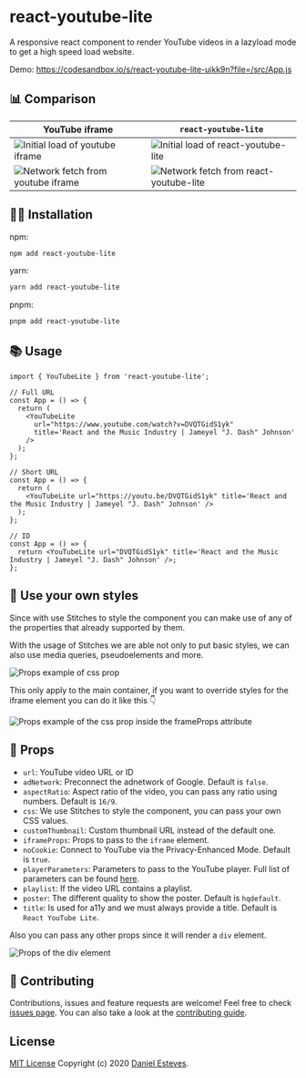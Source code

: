 # react-youtube-lite

A responsive react component to render YouTube videos in a lazyload mode to get a high speed load website.

Demo: https://codesandbox.io/s/react-youtube-lite-uikk9n?file=/src/App.js

## 📊 Comparison

| YouTube iframe                                                                                                                              | `react-youtube-lite`                                                                                                                            |
| ------------------------------------------------------------------------------------------------------------------------------------------- | ----------------------------------------------------------------------------------------------------------------------------------------------- |
| ![Initial load of youtube iframe](https://user-images.githubusercontent.com/31737273/156228816-f6f80dff-eaba-443e-9834-785cf8b8fe8c.png)    | ![Initial load of react-youtube-lite](https://user-images.githubusercontent.com/31737273/156228959-7b3a2c8e-8794-40e7-8a76-3baf72771cb1.png)    |
| ![Network fetch from youtube iframe](https://user-images.githubusercontent.com/31737273/156229073-177dd07e-02d2-473e-8416-21d6e10e3179.png) | ![Network fetch from react-youtube-lite](https://user-images.githubusercontent.com/31737273/156229143-a8740655-9628-437c-b86b-de5462456e23.png) |

## 👨‍💻 Installation

npm:

```bash
npm add react-youtube-lite
```

yarn:

```bash
yarn add react-youtube-lite
```

pnpm:

```bash
pnpm add react-youtube-lite
```

## 📚 Usage

```tsx
import { YouTubeLite } from 'react-youtube-lite';

// Full URL
const App = () => {
  return (
    <YouTubeLite
      url="https://www.youtube.com/watch?v=DVQTGidS1yk"
      title='React and the Music Industry | Jameyel "J. Dash" Johnson'
    />
  );
};

// Short URL
const App = () => {
  return (
    <YouTubeLite url="https://youtu.be/DVQTGidS1yk" title='React and the Music Industry | Jameyel "J. Dash" Johnson' />
  );
};

// ID
const App = () => {
  return <YouTubeLite url="DVQTGidS1yk" title='React and the Music Industry | Jameyel "J. Dash" Johnson' />;
};
```

## 🎨 Use your own styles

Since with use Stitches to style the component you can make use of any of the properties that already supported by them.

With the usage of Stitches we are able not only to put basic styles, we can also use media queries, pseudoelements and more.

![Props example of css prop](https://user-images.githubusercontent.com/31737273/156236943-a603c058-341c-4abc-b4b0-bad902423070.png)

This only apply to the main container, if you want to override styles for the iframe element you can do it like this 👇

![Props example of the css prop inside the frameProps attribute](https://user-images.githubusercontent.com/31737273/156237097-e0c2ff11-953e-4f24-9f03-f4f0c210c860.png)


## 📝 Props

- `url`: YouTube video URL or ID
- `adNetwork`: Preconnect the adnetwork of Google. Default is `false`.
- `aspectRatio`: Aspect ratio of the video, you can pass any ratio using numbers. Default is `16/9`.
- `css`: We use Stitches to style the component, you can pass your own CSS values.
- `customThumbnail`: Custom thumbnail URL instead of the default one.
- `iframeProps`: Props to pass to the `iframe` element.
- `noCookie`: Connect to YouTube via the Privacy-Enhanced Mode. Default is `true`.
- `playerParameters`: Parameters to pass to the YouTube player. Full list of parameters can be found [here](https://developers.google.com/youtube/player_parameters#Parameters).
- `playlist`: If the video URL contains a playlist.
- `poster`: The different quality to show the poster. Default is `hqdefault`.
- `title`: Is used for a11y and we must always provide a title. Default is `React YouTube Lite`.

Also you can pass any other props since it will render a `div` element.

![Props of the div element](https://user-images.githubusercontent.com/31737273/156236772-d1944667-ad51-4c87-9bac-6e275e883af2.png)

## 🤝 Contributing

Contributions, issues and feature requests are welcome!
Feel free to check [issues page](https://github.com/danestves/react-youtube-lite/issues). You can also take a look at the [contributing guide](https://github.com/danestves/react-youtube-lite/blob/main/CONTRIBUTING.md).

## License

[MIT License](LICENSE) Copyright (c) 2020 [Daniel Esteves](https://danestves.com/).
